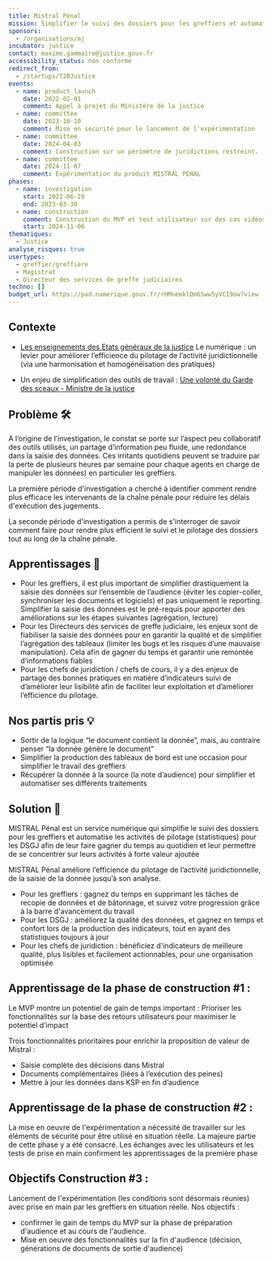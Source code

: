 ```yaml
---
title: Mistral Pénal
mission: Simplifier le suivi des dossiers pour les greffiers et automatiser les activités de pilotage (statistiques) pour les DSGJ
sponsors:
  - /organisations/mj
incubator: justice
contact: maxime.gammaire@justice.gouv.fr
accessibility_status: non conforme
redirect_from:
  - /startups/T2BJustice
events:
  - name: product_launch
    date: 2022-02-01
    comment: Appel à projet du Ministère de la justice
  - name: committee
    date: 2023-10-10
    comment: Mise en sécurité pour le lancement de l'expérimentation
  - name: committee
    date: 2024-04-03
    comment: Construction sur un périmètre de juridictions restreint.
  - name: committee
    date: 2024-11-07
    comment: Expérimentation du produit MISTRAL PENAL
phases:
  - name: investigation
    start: 2022-06-29
    end: 2023-03-30
  - name: construction
    comment: Construction du MVP et test utilisateur sur des cas vidéos
    start: 2024-11-06
thematiques:
  - Justice
analyse_risques: true
usertypes:
  - greffier/greffière
  - Magistrat
  - Directeur des services de greffe judiciaires
techno: []
budget_url: https://pad.numerique.gouv.fr/rHMnemklQm6Sww5yVCI9ow?view
---
```

## Contexte

- [Les enseignements des Etats généraux de la justice](http://www.justice.gouv.fr/plan-daction-pour-la-justice-13010/)
  Le numérique : un levier pour améliorer l’efficience du pilotage de l’activité juridictionnelle (via une harmonisation et homogénéisation des pratiques)

- Un enjeu de simplification des outils de travail :
  [Une volonté du Garde des sceaux - Ministre de la justice](http://www.presse.justice.gouv.fr/discours-10093/discours-de-2023-13026/presentation-du-second-plan-de-transformation-numerique-34759.html)

## Problème 🛠

A l’origine de l’investigation, le constat se porte sur l’aspect peu collaboratif des outils utilisés, un partage d’information peu fluide, une redondance dans la saisie des données. Ces irritants quotidiens peuvent se traduire par la perte de plusieurs heures par semaine pour chaque agents en charge de manipuler les données) en particulier les greffiers.

La première période d'investigation a cherché à identifier comment rendre plus efficace les intervenants de la chaîne pénale pour réduire les délais d'exécution des jugements.

La seconde période d'investigation a permis de s'interroger de savoir comment faire pour rendre plus efficient le suivi et le pilotage des dossiers tout au long de la chaîne pénale.

## Apprentissages 🔎

- Pour les greffiers, il est plus important de simplifier drastiquement la saisie des données sur l’ensemble de l’audience (éviter les copier-coller, synchroniser les documents et logiciels) et pas uniquement le reporting. Simplifier la saisie des données est le pré-requis pour apporter des améliorations sur les étapes suivantes (agrégation, lecture)
- Pour les Directeurs des services de greffe judiciaire, les enjeux sont de fiabiliser la saisie des données pour en garantir la qualité et de simplifier l’agrégation des tableaux (limiter les bugs et les risques d’une mauvaise manipulation). Cela afin de gagner du temps et garantir une remontée d’informations fiables
- Pour les chefs de juridiction / chefs de cours, il y a des enjeux de partage des bonnes pratiques en matière d’indicateurs suivi de d’améliorer leur lisibilité afin de faciliter leur exploitation et d’améliorer l’efficience du pilotage.

## Nos partis pris 💡

- Sortir de la logique “le document contient la donnée”, mais, au contraire penser “la donnée génère le document”
- Simplifier la production des tableaux de bord est une occasion pour simplifier le travail des greffiers
- Récupérer la donnée à la source (la note d’audience) pour simplifier et automatiser ses différents traitements

## Solution 🎯

MISTRAL Pénal est un service numérique qui simplifie le suivi des dossiers pour les greffiers et automatise les activités de pilotage (statistiques) pour les DSGJ afin de leur faire gagner du temps au quotidien et leur permettre de se concentrer sur leurs activités à forte valeur ajoutée

MISTRAL Pénal améliore l’efficience du pilotage de l’activité juridictionnelle, de la saisie de la donnée jusqu’à son analyse.

- Pour les greffiers : gagnez du temps en supprimant les tâches de recopie de données et de bâtonnage, et suivez votre progression grâce à la barre d'avancement du travail
- Pour les DSGJ : améliorez la qualité des données, et gagnez en temps et confort lors de la production des indicateurs, tout en ayant des statistiques toujours à jour
- Pour les chefs de juridiction : bénéficiez d'indicateurs de meilleure qualité, plus lisibles et facilement actionnables, pour une organisation optimisée

## Apprentissage de la phase de construction #1 :

Le MVP montre un potentiel de gain de temps important : Prioriser les fonctionnalités sur la base des retours utilisateurs pour maximiser le potentiel d’impact

Trois fonctionnalités prioritaires pour enrichir la proposition de valeur de Mistral :

- Saisie complète des décisions dans Mistral
- Documents complémentaires (liées à l’exécution des peines)
- Mettre à jour les données dans KSP en fin d’audience

## Apprentissage de la phase de construction #2 :

La mise en oeuvre de l'expérimentation a nécessité de travailler sur les éléments de sécurité pour être utilisé en situation réelle. La majeure partie de cette phase y a été consacré.
Les échanges avec les utilisateurs et les tests de prise en main confirment les apprentissages de la première phase

## Objectifs Construction #3 :

Lancement de l'expérimentation (les conditions sont désormais réunies) avec prise en main par les greffiers en situation réelle.
Nos objectifs :

- confirmer le gain de temps du MVP sur la phase de préparation d'audience et au cours de l'audience.
- Mise en oeuvre des fonctionnalités sur la fin d'audience (décision, générations de documents de sortie d'audience)

